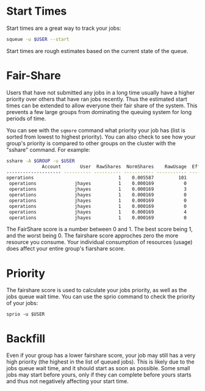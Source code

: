 # Start Times
Start times are a great way to track your jobs:
```bash
squeue -u $USER --start
```
Start times are rough estimates based on the current state of the queue.

# Fair-Share
Users that have not submitted any jobs in a long time usually have a higher priority over others that have ran jobs recently.
Thus the estimated start times can be extended to allow everyone their fair share of the system.
This prevents a few large groups from dominating the queuing system for long periods of time.

You can see with the `sqmore` command what priority your job has (list is sorted from lowest to highest priority).
You can also check to see how your group's priority is compared to other groups on the cluster with the "sshare" command.
For example:

```bash
sshare -A $GROUP -u $USER
             Account       User  RawShares  NormShares    RawUsage  EffectvUsage  FairShare 
-------------------- ---------- ---------- ----------- ----------- ------------- ---------- 
operations                               1    0.005587         101      0.000000   0.999987 
 operations              jhayes          1    0.000169           0      0.000000   0.999987 
 operations              jhayes          1    0.000169           3      0.000000   0.999974 
 operations              jhayes          1    0.000169           0      0.000000   0.999987 
 operations              jhayes          1    0.000169           0      0.000000   0.999987 
 operations              jhayes          1    0.000169           0      0.000000   0.999985 
 operations              jhayes          1    0.000169           4      0.000000   0.999968 
 operations              jhayes          1    0.000169           0      0.000000   0.999987
 ```
The FairShare score is a number between 0 and 1. The best score being 1, and the worst being 0.
The fairshare score approches zero the more resource you consume.
Your individual consumption of resources (usage) does affect your entire group's fiarshare score.

# Priority
The fairshare score is used to calculate your jobs priority, as well as the jobs queue wait time.
You can use the sprio command to check the priority of your jobs:
```
sprio -u $USER
```

# Backfill
Even if your group has a lower fairshare score, your job may still has a very high priority (the highest in the list of queued jobs).
This is likely due to the jobs queue wait time, and it should start as soon as possible.
Some small jobs may start before yours, only if they can complete before yours starts and thus not negatively affecting your start time.
